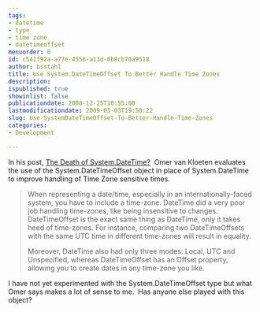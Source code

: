 ```yaml
---
tags:
- datetime
- type
- time zone
- datetimeoffset
menuorder: 0
id: c541f92a-a77e-4556-a13d-0b8cb70a9518
author: bsstahl
title: Use System.DateTimeOffset To Better Handle Time Zones
description: 
ispublished: true
showinlist: false
publicationdate: 2008-12-25T10:55:00
lastmodificationdate: 2009-03-03T19:50:22
slug: Use-SystemDateTimeOffset-To-Better-Handle-Time-Zones
categories:
- Development

---
```


In his post, [The Death of System.DateTime?](http://weblogs.asp.net/okloeten/archive/2008/12/18/6795009.aspx)  Omer van Kloeten evaluates the use of the System.DateTimeOffset object in place of System.DateTime to improve handling of Time Zone sensitive times.


> When representing a date/time, especially in an internationally-faced system, you have to include a time-zone. DateTime did a very poor job handling time-zones, like being insensitive to changes. DateTimeOffset is the exact same thing as DateTime, only it takes heed of time-zones. For instance, comparing two DateTimeOffsets with the same UTC time in different time-zones will result in equality.
> 
> Moreover, DateTime also had only three modes: Local, UTC and Unspecified, whereas DateTimeOffset has an Offset property, allowing you to create dates in any time-zone you like.


I have not yet experimented with the System.DateTimeOffset type but what Omer says makes a lot of sense to me.  Has anyone else played with this object?

